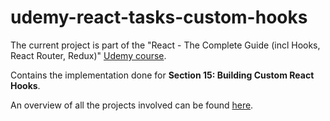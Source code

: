 # udemy-react-tasks-custom-hooks

The current project is part of the "React - The Complete Guide (incl Hooks, React Router, Redux)" [Udemy course](https://www.udemy.com/course/react-the-complete-guide-incl-redux/).

Contains the implementation done for **Section 15: Building Custom React Hooks**.

An overview of all the projects involved can be found [here](../../..).
